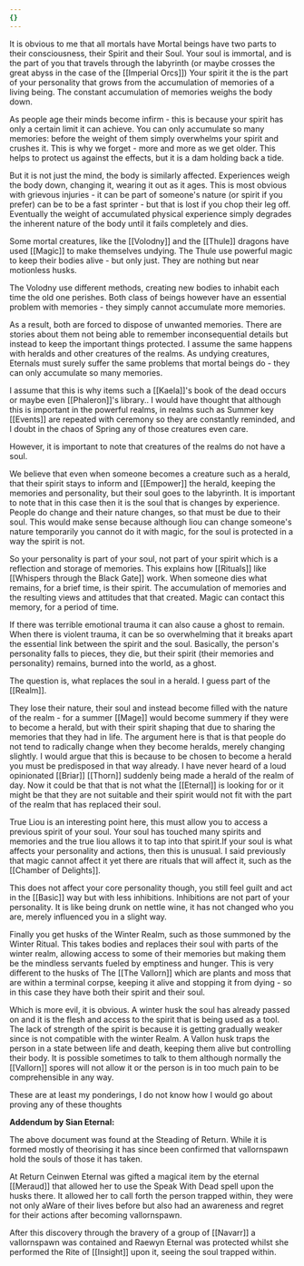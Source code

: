 ```yaml
---
{}
---
```


It is obvious to me that all mortals have Mortal beings have two parts to their consciousness, their Spirit and their Soul. Your soul is immortal, and is the part of you that travels through the labyrinth (or maybe crosses the great abyss in the case of the [[Imperial Orcs]]) Your spirit it the is the part of your personality that grows from the accumulation of memories of a living being. The constant accumulation of memories weighs the body down.

As people age their minds become infirm - this is because your spirit has only a certain limit it can achieve. You can only accumulate so many memories: before the weight of them simply overwhelms your spirit and crushes it. This is why we forget - more and more as we get older. This helps to protect us against the effects, but it is a dam holding back a tide.

But it is not just the mind, the body is similarly affected. Experiences weigh the body down, changing it, wearing it out as it ages. This is most obvious with grievous injuries - it can be part of someone's nature (or spirit if you prefer) can be to be a fast sprinter - but that is lost if you chop their leg off. Eventually the weight of accumulated physical experience simply degrades the inherent nature of the body until it fails completely and dies.

Some mortal creatures, like the [[Volodny]] and the [[Thule]] dragons have used [[Magic]] to make themselves undying. The Thule use powerful magic to keep their bodies alive - but only just. They are nothing but near motionless husks.

The Volodny use different methods, creating new bodies to inhabit each time the old one perishes. Both class of beings however have an essential problem with memories - they simply cannot accumulate more memories.

As a result, both are forced to dispose of unwanted memories. There are stories about them not being able to remember inconsequential details but instead to keep the important things protected. I assume the same happens with heralds and other creatures of the realms. As undying creatures, Eternals must surely suffer the same problems that mortal beings do - they can only accumulate so many memories.

I assume that this is why items such a [[Kaela]]'s book of the dead occurs or maybe even [[Phaleron]]'s library.. I would have thought that although this is important in the powerful realms, in realms such as Summer key [[Events]] are repeated with ceremony so they are constantly reminded, and I doubt in the chaos of Spring any of those creatures even care.

However, it is important to note that creatures of the realms do not have a soul.

We believe that even when someone becomes a creature such as a herald, that their spirit stays to inform and [[Empower]] the herald, keeping the memories and personality, but their soul goes to the labyrinth. It is important to note that in this case then it is the soul that is changes by experience. People do change and their nature changes, so that must be due to their soul. This would make sense because although liou can change someone's nature temporarily you cannot do it with magic, for the soul is protected in a way the spirit is not.

So your personality is part of your soul, not part of your spirit which is a reflection and storage of memories. This explains how [[Rituals]] like [[Whispers through the Black Gate]] work. When someone dies what remains, for a brief time, is their spirit. The accumulation of memories and the resulting views and attitudes that that created. Magic can contact this memory, for a period of time.

If there was terrible emotional trauma it can also cause a ghost to remain. When there is violent trauma, it can be so overwhelming that it breaks apart the essential link between the spirit and the soul. Basically, the person's personality falls to pieces, they die, but their spirit (their memories and personality) remains, burned into the world, as a ghost.

The question is, what replaces the soul in a herald. I guess part of the [[Realm]].

They lose their nature, their soul and instead become filled with the nature of the realm - for a summer [[Mage]] would become summery if they were to become a herald, but with their spirit shaping that due to sharing the memories that they had in life. The argument here is that is that people do not tend to radically change when they become heralds, merely changing slightly. I would argue that this is because to be chosen to become a herald you must be predisposed in that way already. I have never heard of a loud opinionated [[Briar]] [[Thorn]] suddenly being made a herald of the realm of day. Now it could be that that is not what the [[Eternal]] is looking for or it might be that they are not suitable and their spirit would not fit with the part of the realm that has replaced their soul.

True Liou is an interesting point here, this must allow you to access a previous spirit of your soul. Your soul has touched many spirits and memories and the true liou allows it to tap into that spirit.If your soul is what affects your personality and actions, then this is unusual. I said previously that magic cannot affect it yet there are rituals that will affect it, such as the [[Chamber of Delights]].

This does not affect your core personality though, you still feel guilt and act in the [[Basic]] way but with less inhibitions. Inhibitions are not part of your personality. It is like being drunk on nettle wine, it has not changed who you are, merely influenced you in a slight way.

Finally you get husks of the Winter Realm, such as those summoned by the Winter Ritual. This takes bodies and replaces their soul with parts of the winter realm, allowing access to some of their memories but making them be the mindless servants fueled by emptiness and hunger. This is very different to the husks of The [[The Vallorn]] which are plants and moss that are within a terminal corpse, keeping it alive and stopping it from dying - so in this case they have both their spirit and their soul.

Which is more evil, it is obvious. A winter husk the soul has already passed on and it is the flesh and access to the spirit that is being used as a tool. The lack of strength of the spirit is because it is getting gradually weaker since is not compatible with the winter Realm. A Vallon husk traps the person in a state between life and death, keeping them alive but controlling their body. It is possible sometimes to talk to them although normally the [[Vallorn]] spores will not allow it or the person is in too much pain to be comprehensible in any way.

These are at least my ponderings, I do not know how I would go about proving any of these thoughts

**Addendum by Sian Eternal:**

The above document was found at the Steading of Return. While it is formed mostly of theorising it has since been confirmed that vallornspawn hold the souls of those it has taken.

At Return Ceinwen Eternal was gifted a magical item by the eternal [[Meraud]] that allowed her to use the Speak With Dead spell upon the husks there. It allowed her to call forth the person trapped within, they were not only aWare of their lives before but also had an awareness and regret for their actions after becoming vallornspawn.

After this discovery through the bravery of a group of [[Navarr]] a vallornspawn was contained and Raewyn Eternal was protected whilst she performed the Rite of [[Insight]] upon it, seeing the soul trapped within.